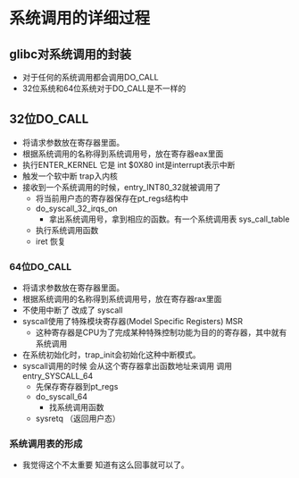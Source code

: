 # 系统调用的详细过程

## glibc对系统调用的封装

- 对于任何的系统调用都会调用DO_CALL
- 32位系统和64位系统对于DO_CALL是不一样的

## 32位DO_CALL

- 将请求参数放在寄存器里面。
- 根据系统调用的名称得到系统调用号，放在寄存器eax里面
- 执行ENTER_KERNEL 它是 int $0X80  int是interrupt表示中断
- 触发一个软中断 trap入内核
- 接收到一个系统调用的时候，entry_INT80_32就被调用了
  - 将当前用户态的寄存器保存在pt_regs结构中
  - do_syscall_32_irqs_on
    - 拿出系统调用号，拿到相应的函数。有一个系统调用表 sys_call_table
  - 执行系统调用函数
  - iret 恢复

### 64位DO_CALL

- 将请求参数放在寄存器里面。
- 根据系统调用的名称得到系统调用号，放在寄存器rax里面
- 不使用中断了 改成了 syscall
- syscall使用了特殊模块寄存器(Model Specific Registers) MSR
  - 这种寄存器是CPU为了完成某种特殊控制功能为目的的寄存器，其中就有系统调用
- 在系统初始化时，trap_init会初始化这种中断模式。
- syscall调用的时候 会从这个寄存器拿出函数地址来调用 调用entry_SYSCALL_64
  - 先保存寄存器到pt_regs
  - do_syscall_64
    - 找系统调用函数
  - sysretq （返回用户态）

### 系统调用表的形成

- 我觉得这个不太重要 知道有这么回事就可以了。